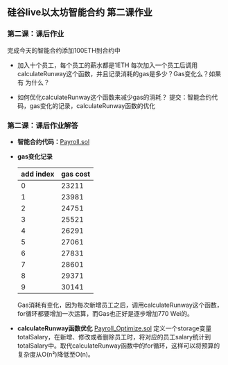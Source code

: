 ## 硅谷live以太坊智能合约 第二课作业
### 第二课：课后作业
完成今天的智能合约添加100ETH到合约中

- 加入十个员工，每个员工的薪水都是1ETH
每次加入一个员工后调用calculateRunway这个函数，并且记录消耗的gas是多少？Gas变化么？如果有 为什么？


- 如何优化calculateRunway这个函数来减少gas的消耗？
提交：智能合约代码，gas变化的记录，calculateRunway函数的优化

### 第二课：课后作业解答
* **智能合约代码：**[Payroll.sol](https://github.com/xiongwei-git/Team-H/blob/74-%E7%86%8A%E4%BC%9F/Lesson-2/assignment/Payroll.sol)
* **gas变化记录**
    
    | add index | gas cost |
    | --- | --- |
    | 0 | 23211 |
    | 1 | 23981 |
    | 2 | 24751 |
    | 3 | 25521 |
    | 4 | 26291 |
    | 5 | 27061 |
    | 6 | 27831 |
    | 7 | 28601 |
    | 8 | 29371 |
    | 9 | 30141 |
    Gas消耗有变化，因为每次新增员工之后，调用calculateRunway这个函数，for循环都要增加一次运算，而Gas也正好是逐步增加770 Wei的。
    
* **calculateRunway函数优化**
    [Payroll_Optimize.sol](https://github.com/xiongwei-git/Team-H/blob/74-%E7%86%8A%E4%BC%9F/Lesson-2/assignment/Payroll_Optimize.sol)
    定义一个storage变量totalSalary，在新增、修改或者删除员工时，将对应的员工salary统计到totalSalary中。取代calculateRunway函数中的for循环，这样可以将预算的复杂度从O(n²)降低至O(n)。


